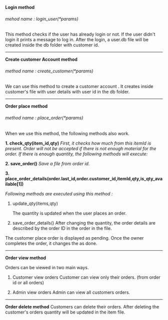 **Login method**

###### mehod name : login_user(\*params)

This method checks if the user has already login or not. If the user didn't login it prints a message to log in. After the login, a user.db file will be created inside the db folder with customer id.

------------


**Create customer Account method**

###### method name : create_customer(\*params)

We can use this method to create a customer account . It creates inside customer's file with user details with user id in the db folder.

------------


**Order place method**

###### method name : place_order(\*params)

When we use this method, the following methods also work.

**1. check_qty(item_id,qty)**
_First, it checks how much from this itemId is present. Order will not be accepted if there is not enough material for the order. If there is enough quantity, the following methods will execute:_

**2. save_order()**
_Save a file from order id._

**3. place_order_details(order.last_id,order.customer_id,itemId,qty,is_qty_available[1])**

_Following methods are executed using this method :_

1. update_qty(items,qty)

   The quantity is updated when the user places an order.

2. save_order_details()
   After changing the quantity, the order details are described by the order ID in the order in the file.

The customer place order is displayed as pending. Once the owner completes the order, it changes the as done.

------------

**Order view method**

Orders can be viewed in two main ways.

1. Customer view orders
Customer can view only their orders. (from order id or all orders)

2. Admin view orders
Admin can view all customers orders.

------------


**Order delete method**
Customers can delete their orders. After deleting the customer's orders quantity will be updated in the item file.
